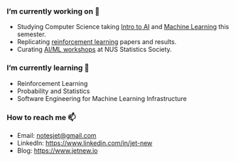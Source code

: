 ### I’m currently working on 🔭

* Studying Computer Science taking [Intro to AI](https://nusmods.com/modules/CS3243/introduction-to-artificial-intelligence) and [Machine Learning](https://knmnyn.github.io/cs3244-2010/) this semester.
* Replicating [reinforcement learning](https://github.com/jetnew/rl-papers) papers and results.
* Curating [AI/ML workshops](https://sites.google.com/view/workshops-statssoc/) at NUS Statistics Society.

### I’m currently learning 🌱

* Reinforcement Learning
* Probability and Statistics
* Software Engineering for Machine Learning Infrastructure

### How to reach me 📫

* Email: notesjet@gmail.com
* LinkedIn: https://www.linkedin.com/in/jet-new
* Blog: https://www.jetnew.io
